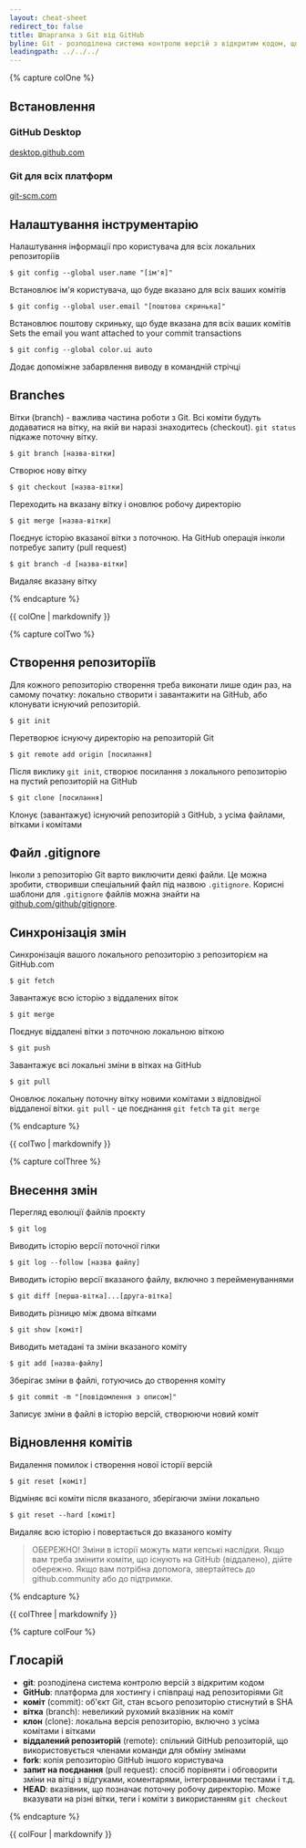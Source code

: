 ```yaml
---
layout: cheat-sheet
redirect_to: false
title: Шпаргалка з Git від GitHub
byline: Git - розподілена система контролю версій з відкритим кодом, що використовується GitHub. Ця шпаргалка коротко підсумовує найбільш поширені команди Git для швидкої довідки.
leadingpath: ../../../
---
```


{% capture colOne %}
## Встановлення

### GitHub Desktop
[desktop.github.com](https://desktop.github.com)

### Git для всіх платформ
[git-scm.com](https://git-scm.com)

## Налаштування інструментарію
Налаштування інформації про користувача для всіх локальних репозиторіїв

```$ git config --global user.name "[ім'я]"```

Встановлює ім'я користувача, що буде вказано для всіх ваших комітів

```$ git config --global user.email "[поштова скринька]"```

Встановлює поштову скриньку, що буде вказана для всіх ваших комітів
Sets the email you want attached to your commit transactions

```$ git config --global color.ui auto```

Додає допоміжне забарвлення виводу в командній стрічці

## Branches

Вітки (branch) - важлива частина роботи з Git. Всі коміти будуть додаватися на вітку, на якій ви наразі знаходитесь (checkout). `git status` підкаже поточну вітку.

```$ git branch [назва-вітки]```

Створює нову вітку

```$ git checkout [назва-вітки]```

Переходить на вказану вітку і оновлює робочу директорію

```$ git merge [назва-вітки]```

Поєднує історію вказаної вітки з поточною. На GitHub операція інколи потребує запиту (pull request)

```$ git branch -d [назва-вітки]```

Видаляє вказану вітку

{% endcapture %}
<div class="col-md-6">
{{ colOne | markdownify }}
</div>


{% capture colTwo %}

## Створення репозиторіїв

Для кожного репозиторію створення треба виконати лише один раз, на самому початку: локально створити і завантажити на GitHub, або клонувати існуючий репозиторій.

```$ git init```

Перетворює існуючу директорію на репозиторій Git

```$ git remote add origin [посилання]```

Після виклику `git init`, створює посилання з локального репозиторію на пустий репозиторій на GitHub

```$ git clone [посилання]```

Клонує (завантажує) існуючий репозиторій з GitHub, з усіма файлами, вітками і комітами

## Файл .gitignore

Інколи з репозиторію Git варто виключити деякі файли. Це можна зробити, створивши спеціальний файл під назвою `.gitignore`. Корисні шаблони для `.gitignore` файлів можна знайти на [github.com/github/gitignore](https://github.com/github/gitignore).

## Синхронізація змін

Синхронізація вашого локального репозиторію з репозиторієм на GitHub.com

```$ git fetch```

Завантажує всю історію з віддалених віток

```$ git merge```

Поєднує віддалені вітки з поточною локальною віткою

```$ git push```

Завантажує всі локальні зміни в вітках на GitHub

```$ git pull```

Оновлює локальну поточну вітку новими комітами з відповідної віддаленої вітки. `git pull` - це поєднання `git fetch` та `git merge`

{% endcapture %}
<div class="col-md-6">
{{ colTwo | markdownify }}
</div>
<div class="clearfix"></div>

{% capture colThree %}

## Внесення змін

Перегляд еволюції файлів проєкту

```$ git log```

Виводить історію версії поточної гілки

```$ git log --follow [назва файлу]```

Виводить історію версії вказаного файлу, включно з перейменуваннями

```$ git diff [перша-вітка]...[друга-вітка]```

Виводить різницю між двома вітками

```$ git show [коміт]```

Виводить метадані та зміни вказаного коміту

```$ git add [назва-файлу]```

Зберігає зміни в файлі, готуючись до створення коміту

```$ git commit -m "[повідомлення з описом]"```

Записує зміни в файлі в історію версій, створюючи новий коміт

## Відновлення комітів

Видалення помилок і створення нової історії версій

```$ git reset [коміт]```

Відміняє всі коміти після вказаного, зберігаючи зміни локально

```$ git reset --hard [коміт]```

Видаляє всю історію і повертається до вказаного коміту

> ОБЕРЕЖНО! Зміни в історії можуть мати кепські наслідки. Якщо вам треба змінити коміти, що існують на GitHub (віддалено), дійте обережно. Якщо вам потрібна допомога, звертайтесь до github.community або до підтримки.

{% endcapture %}
<div class="col-md-6">
{{ colThree | markdownify }}
</div>

{% capture colFour %}

## Глосарій

- **git**: розподілена система контролю версій з відкритим кодом
- **GitHub**: платформа для хостингу і співпраці над репозиторіями Git
- **коміт** (commit): об'єкт Git, стан всього репозиторію стиснутий в SHA
- **вітка** (branch): невеликий рухомий вказівник на коміт
- **клон** (clone): локальна версія репозиторію, включно з усіма комітами і вітками
- **віддалений репозиторій** (remote): спільний GitHub репозиторій, що використовується членами команди для обміну змінами
- **fork**: копія репозиторію GitHub іншого користувача
- **запит на поєднання** (pull request): спосіб порівняти і обговорити зміни на вітці з відгуками, коментарями, інтегрованими тестами і т.д.
- **HEAD**: вказівник, що позначає поточну робочу директорію. Може вказувати на різні вітки, теги і коміти з використанням `git checkout`

{% endcapture %}
<div class="col-md-6">
{{ colFour | markdownify }}
</div>
<div class="clearfix"></div>
